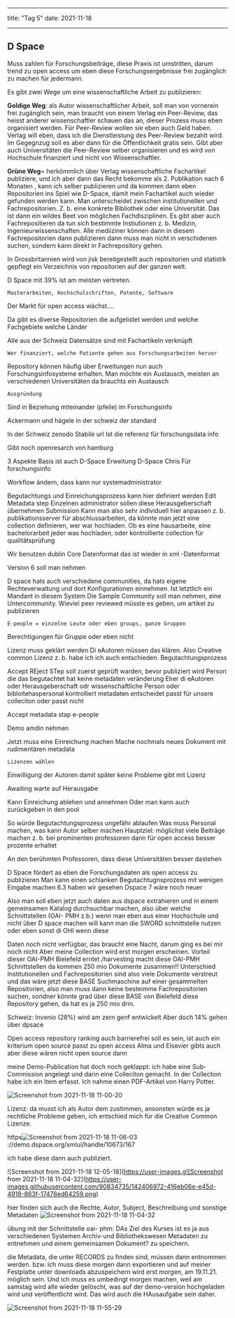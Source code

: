 
---
title: "Tag 5"
date: 2021-11-18

---

**D Space**
---

Muss zahlen für Forschungsbeiträge, diese Praxis ist umstritten, darum trend zu open access um eben diese Forschungsergebnisse frei zugänglich zu machen für jedermann.


Es gibt zwei Wege um eine wissenschaftliche Arbeit zu publizieren:

**Goldige Weg**: als Autor wissenschaftlicher Arbeit, soll man von vornerein frei zugänglich sein, man braucht von einem Verlag ein Peer-Review, das heisst anderer wissenschaftler schauen  das an, dieser Prozess muss eben organisiert werden. Für Peer-Review wollen sie eben auch Geld haben. 
Verlag will eben, dass ich die Dienstleistung des Peer-Review bezahlt wird. Im Gegegnzug soll es aber dann für die Öffentlichkeit gratis sein. Gibt aber auch Universitäten die Peer-Review selber organisieren und es wird von Hochschule finanziert und nicht von Wissenschaftler.

**Grüne Weg**= herkömmlich über Verlag wissenschaftliche Fachartikel publiziere, und ich aber dann das Recht bekomme als 2. Publikation nach 6 Monaten , kann ich selber publizieren und da kommen dann eben Repositorien ins Spiel wie D-Space, damit mein Fachartikel auch wieder gefunden werden kann.
Man unterscheidet zwischen institutionellen und Fachrepositorien. Z. b. eine konkrete Bibliothek oder eine Universität. Das ist dann ein wildes Beet von möglichen Fachdisziplinen. 
Es gibt aber auch Fachrepositieren da tun sich bestimmte Instiutionen z. b. Medizin, Ingenieurwissenschaften. Alle mediiziner können dann in diesem Fachrepositorien dann publizieren dann muss man nicht in verschidenen suchen, sondern kann direkt in Fachrepository gehen.
 
In Grossbritannien wird von jisk bereitgestellt auch repositorien und statistik gepflegt ein Verzeichnis von repositorien auf der ganzen welt.

D Space mit 39% ist am meisten vertreten.
 
	Masterarbeiten, Hochschulschriften, Patente, Software
 
	 
Der Markt für open access wächst....
 
	 
	 
Da gibt es diverse Repositorien die aufgelistet werden und welche Fachgebiete welche Länder
 
Alle aus der Schweiz
Datensätze sind mit Fachartikeln verknüpft
 
	Wer finanziert, welche Patiente gehen aus Forschungsarbeiten hervor
Repository können häufig über Erweitungen nun auch Forschungsinfosysteme erhalten.
Man möchte ein Austausch, meisten an verschiedenen Universitäten da brauchts ein Austausch
 
	Ausgründung
Sind in Beziehung miteinander  (pfeile) im Forschungsinfo

Ackermann und hägele in der schweiz der standard

In der Schweiz zenodo
Stabile url 
Ist die referenz für forschungsdata info


Gibt noch openresarch von hamburg
 
3 Aspekte 
Basis ist auch D-Space
Erweitung D-Space Chris Für forschungsinfo



Workflow ändern, dass kann nur systemadministrator
 
Begutachtungs und Einreichungsprozess kann hier definiert werden
Edit Metadata step
Einzelnen administrator sollen diese Herausgeberschaft übernehmen
Submission 
Kann man also sehr individuell hier anpassen
z. b. publikationsserver für abschlussarbeiten, da könnte man jetzt eine collection definieren, wer war hochladen. Ob es eine hausarbeite, eine bachelorarbeit
jeder was hochladen, oder kontrollierte collection für qualitätsprüfung
 

 
Wir benutzen dublin Core Datenformat das ist wieder in xml -Datenformat

Version 6 soll man nehmen


 
D space hats auch verschiedene communities, da hats eigene Rechteverwaltung und dort Konfigurationen einnehmen. Ist letztlich ein Mandant in diesem System
Die Sample Community soll man nehmen, eine Untercommunity.
Wieviel peer reviewed müsste es geben, um artikel zu publizieren
 
	E-people = einzelne Leute oder eben groups, ganze Gruppen
Berechtigungen für Gruppe oder eben nicht


 

Lizenz muss geklärt werden
Di eAutoren müssen das klären.
Also Creative common Lizenz z. b. habe ich ich auch entschieden.
Begutachtungsprozess
 
 
 
Accept REject STep soll zuerst geprüft warden, bevor publiziert wird
Person die das begutachtet hat keine metadaten veränderung
Eher di eAutoren oder Herausgeberschaft odr wissenschaftliche Person oder bibloitehaspersonal kontrolliert metadaten entscheidet passt für unsere colleciton oder passt nicht
 
Accept metadata stap
e-people
 
Demo amdin nehmen
 
Jetzt muss eine Einreichung machen
Mache nochmals neues Dokument mit rudimentären metadata
 

	 
	Lizenzen wählen
 Einwilligung der Autoren  damit später keine Probleme gibt mit Lizenz
 
 
Awaiting warte auf Herausgabe
 
 
Kann Einreichung ablehen und annehmen
Oder man kann auch zurückgeben in den pool
 
 
 
So würde Begutachtungsprozess ungefähr ablaufen 
Was muss Personal machen, was kann Autor selber machen
Hauptziel: möglichst viele Beiträge machen z. b. bei prominenten professoren dann für open access besser prozente erhaltet



An den berühmten Professoren, dass diese Universitäten besser dastehen




 

 
D Space fördert as eben die Forschungsdaten als open access zu publizieren
Man kann einen schlanken Begutachtugnsprozess mit wenigen Eingabe machen
6.3 haben wir gesehen Dspace 7 wäre noch neuer

Also man soll eben jetzt auch daten aus dspace extrahieren und in einem gemeinsamen Katalog durchsuchbar machen, also über welche Schnittstellen (OAI- PMH z.b.) wenn man eben aus einer Hochschule und nicht über D space machen will kann man die SWORD schnittstelle nutzen oder eben sonst di OHI wenn diese
 
Daten noch nicht verfügbar, das braucht eine Nacht, darum ging es bei mir noch nicht
Aber meine Collection wird erst morgen erscheinen. 
Vorteil dieser OAI-PMH Bielefeld erntet /harvesting macht  diese OAI-PMH Schnittstellen da kommen 250 mio Dokumente zusammen!!
Unterschied Institutionellen und Fachrepositorien sind also viele Dokumente verstreut und das wäre jetzt diese BASE Suchmaschine auf einer gesammelten Repositorien, also man muss dann keine besteimme Fachrepositorien suchen, sondner könnte grad über diese BASE  von Bielefeld diese Repository gehen, da hat es ja 250 mio drin.
 
 

Schweiz:
Invenio (28%) wird am zern genf entwickelt
Aber doch 14% gehen über dpsace

Open access repository ranking auch barrierefrei soll es sein, ist auch ein kriterium
  open source passt zu open access
Alma und Elsevier gibts auch aber diese wären nicht open source dann
 





meine Demo-Publication hat doch noch geklappt:
ich habe eine Sub-Commission angelegt und darin eine Colleciton gemacht.
In der Collection habe ich ein Item erfasst. Ich nahme einen PDF-Artikel von Harry Potter.


![Screenshot from 2021-11-18 11-00-20](https://user-images.githubusercontent.com/90834735/142407155-ab570578-4d00-4b99-8b5f-baf277cb8738.png)

Lizenz: da musst ich als Autor dem zustimmen, ansonsten würde es ja rechtliche Probleme geben, ich entschied mich für die 
Creative Common Lizenze.


https![Screenshot from 2021-11-18 11-06-03](https://user-images.githubusercontent.com/90834735/142406549-88db22ab-5005-4012-bdb0-4e745d67d1a6.png)
://demo.dspace.org/xmlui/handle/10673/167



ich habe diese dann auch publiziert.

![Screenshot from 2021-11-18 12-05-18](https://user-images.g![Screenshot from 2021-11-18 11-04-32](https://user-images.githubusercontent.com/90834735/142406972-416eb06e-e45d-4918-863f-17478ed64259.png)


hier finden sich auch die Rechte, Autor, Subject, Beschreibung und sonstige Metadaten
![Screenshot from 2021-11-18 11-04-32](https://user-images.githubusercontent.com/90834735/142407060-63f73021-a433-4e41-aaf9-ed59dabf5d6c.png)






übung mit der Schnittstelle oai- phm:
DAs Ziel des Kurses ist es ja aus verschiedenen Systemen Archiv-und Bibliothekswesen Metadaten zu entnehmen und einem gemeinsamen Dokument?   zu speichern.

die Metadata, die unter RECORDS zu finden sind, müssen dann entnommen werden. bzw. ich muss diese morgen dann exportieren und auf meiner Festplatte unter downloads abzuspeichern wird erst morgen, am 19.11.21. möglich sein. Und ich muss es umbedingt morgen machen, weil am samstag wird alle wieder gelöscht, was auf der demo-version hochgeladen wird und veröffentlicht wird.
Das wird auch die HAusaufgabe sein daher.

![Screenshot from 2021-11-18 11-55-29](https://user-images.githubusercontent.com/90834735/142404057-eb0ab083-d855-4214-a200-c913feb9b65e.png)

